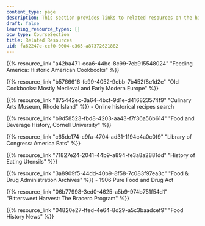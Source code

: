 ```yaml
---
content_type: page
description: This section provides links to related resources on the history of food.
draft: false
learning_resource_types: []
ocw_type: CourseSection
title: Related Resources
uid: fa62247e-ccf0-0004-e365-a87372621882
---
```

{{% resource_link "a42ba471-eca6-44bc-8c99-7eb915548024" "Feeding America: Historic American Cookbooks" %}}

{{% resource_link "b5766616-fc99-4052-9ebb-7b452f8e1d2e" "Old Cookbooks: Mostly Medieval and Early Modern Europe" %}}

{{% resource_link "875442ec-3a64-4bcf-9d1e-d416823574f9" "Culinary Arts Museum, Rhode Island" %}} - Online historical recipes search

{{% resource_link "b9d58523-fbd8-4203-aa43-f7f36a56b614" "Food and Beverage History, Cornell University" %}}

{{% resource_link "c65dc174-c9fa-4704-ad31-1194c4a0c0f9" "Library of Congress: America Eats" %}}

{{% resource_link "71827e24-2041-44b9-a894-fe3a8a2881dd" "History of Eating Utensils" %}}

{{% resource_link "3a8909f5-44dd-40b9-8f58-7c083f97ea3c" "Food & Drug Administration Archives" %}} - 1906 Pure Food and Drug Act

{{% resource_link "06b77998-3ed0-4625-a5b9-974b751f54d1" "Bittersweet Harvest: The Bracero Program" %}}

{{% resource_link "04820e27-ffed-4e64-8d29-a5c3baadcef9" "Food History News" %}}